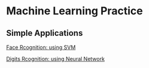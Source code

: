 # Machine Learning Practice

## Simple Applications 
[Face Rcognition: using SVM](https://github.com/LeoZ123/Machine-Learning-Practice/tree/master/Support_Vector_Machine(SVM))</br>

[Digits Rcognition: using Neural Network](https://github.com/LeoZ123/Machine-Learning-Practice/tree/master/Neural_Network)</br>
